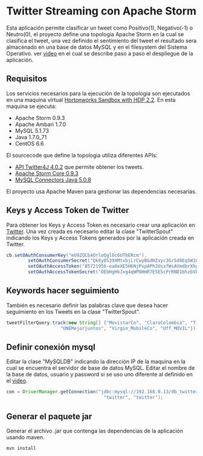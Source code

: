 # Twitter Streaming con Apache Storm

Esta aplicación permite clasificar un tweet como Positivo(1), Negativo(-1) o Neutro(0), el proyecto define una topologia Apache Storm en la cual se clasifica el tweet, una vez definido el sentimiento del tweet el resultado sera almacenado en una base de datos MySQL y en el filesystem del Sistema Operativo. ver [video](http://youtu.be/y_khI3KRI_A) en el cual se describe paso a paso el despliegue de la aplicación.    

## Requisitos

Los servicios necesarios para la ejecución de la topologia son ejecutados en una maquina virtual [Hortonworks Sandbox with HDP 2.2](http://hortonworks.com/hdp/downloads/). En esta maquina se ejecuta:

* Apache Storm 0.9.3
* Apache Ambari 1.7.0
* MySQL 5.1.73
* Java 1.7.0_71
* CentOS 6.6

El sourcecode que define la topologia utiliza diferentes APIs:

* [API Twitter4J 4.0.2](http://twitter4j.org/en/index.html#download) que permite obtener los tweets.
* [Apache Storm Core 0.9.3](https://storm.apache.org/downloads.html)
* [MySQL Connectors Java 5.0.8](https://dev.mysql.com/downloads/connector/)

El proyecto usa Apache Maven para gestionar las dependencias necesarias. 

## Keys y Access Token de Twitter

Para obtener los Keys y Access Token es necesario crear una aplicación en [Twitter](https://apps.twitter.com/). Una vez creada es necesario editar la clase "TwitterSpout" indicando los Keys y Access Tokens generados por la aplicación creada en Twitter.

``` java
cb.setOAuthConsumerKey("eU9ZQCb4OrloQglOc6UTbERcm").
		setOAuthConsumerSecret("Qk6y8S39XMtxbjLrCwyBGdHZxyc3Gr5d0EqSW1OGx2mP37mtC2").
		setOAuthAccessToken("85721956-ea8eXE5H6NjPvpAPh2UsxfWsAVmdbrXhgXXCNJpCu").
		setOAuthAccessTokenSecret("OEbHgHkJxg4qWP8HmR7E5E5cPrRND1bhzbVb6hhhyHvfX");
```

## Keywords hacer seguimiento

También es necesario definir las palabras clave que desea hacer seguimiento en los Tweets en la clase "TwitterSpout".

``` java
tweetFilterQuery.track(new String[] {"MovistarCo", "ClaroColombia", "Tigo_Colombia",
					"UNEMejorjuntos", "Virgin_MobileCo", "Uff_MOVIL"});
```

## Definir conexión mysql

Editar la clase "MySQLDB" indicando la dirección IP de la maquina en la cual se encuentra el servidor de base de datos MySQL. Editar el nombre de la base de datos, usuario y password si se uso uno diferente al definido en el [video](http://youtu.be/y_khI3KRI_A).

``` java
con = DriverManager.getConnection("jdbc:mysql://192.168.0.13/db_twitter_storm", 
									"twitter", "twitter");
```

## Generar el paquete jar

Generar el archivo .jar que contenga las dependencias de la aplicación usando maven.

```
mvn install
```
